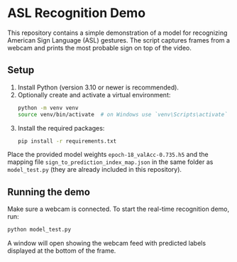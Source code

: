 # ASL Recognition Demo

This repository contains a simple demonstration of a model for recognizing American Sign Language (ASL) gestures. The script captures frames from a webcam and prints the most probable sign on top of the video.

## Setup

1. Install Python (version 3.10 or newer is recommended).
2. Optionally create and activate a virtual environment:
   ```bash
   python -m venv venv
   source venv/bin/activate  # on Windows use `venv\Scripts\activate`
   ```
3. Install the required packages:
   ```bash
   pip install -r requirements.txt
   ```

Place the provided model weights `epoch-18_valAcc-0.735.h5` and the mapping file `sign_to_prediction_index_map.json` in the same folder as `model_test.py` (they are already included in this repository).

## Running the demo

Make sure a webcam is connected. To start the real-time recognition demo, run:

```bash
python model_test.py
```

A window will open showing the webcam feed with predicted labels displayed at the bottom of the frame.
